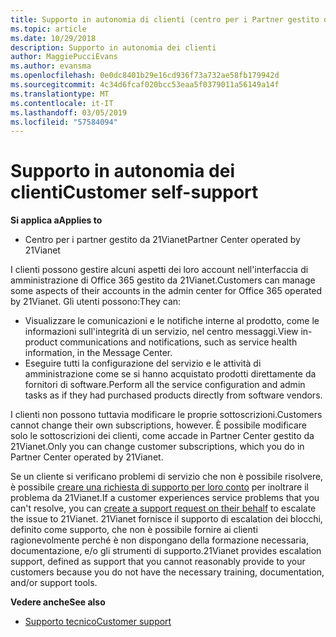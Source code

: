 ```yaml
---
title: Supporto in autonomia di clienti (centro per i Partner gestito da 21Vianet)
ms.topic: article
ms.date: 10/29/2018
description: Supporto in autonomia dei clienti
author: MaggiePucciEvans
ms.author: evansma
ms.openlocfilehash: 0e0dc8401b29e16cd936f73a732ae58fb179942d
ms.sourcegitcommit: 4c34d6fcaf020bcc53eaa5f0379011a56149a14f
ms.translationtype: MT
ms.contentlocale: it-IT
ms.lasthandoff: 03/05/2019
ms.locfileid: "57584094"
---
```

# <a name="customer-self-support"></a><span data-ttu-id="28c26-103">Supporto in autonomia dei clienti</span><span class="sxs-lookup"><span data-stu-id="28c26-103">Customer self-support</span></span>

<span data-ttu-id="28c26-104">**Si applica a**</span><span class="sxs-lookup"><span data-stu-id="28c26-104">**Applies to**</span></span>

-   <span data-ttu-id="28c26-105">Centro per i partner gestito da 21Vianet</span><span class="sxs-lookup"><span data-stu-id="28c26-105">Partner Center operated by 21Vianet</span></span>

<span data-ttu-id="28c26-106">I clienti possono gestire alcuni aspetti dei loro account nell'interfaccia di amministrazione di Office 365 gestito da 21Vianet.</span><span class="sxs-lookup"><span data-stu-id="28c26-106">Customers can manage some aspects of their accounts in the admin center for Office 365 operated by 21Vianet.</span></span> <span data-ttu-id="28c26-107">Gli utenti possono:</span><span class="sxs-lookup"><span data-stu-id="28c26-107">They can:</span></span>

-   <span data-ttu-id="28c26-108">Visualizzare le comunicazioni e le notifiche interne al prodotto, come le informazioni sull'integrità di un servizio, nel centro messaggi.</span><span class="sxs-lookup"><span data-stu-id="28c26-108">View in-product communications and notifications, such as service health information, in the Message Center.</span></span>
-   <span data-ttu-id="28c26-109">Eseguire tutti la configurazione del servizio e le attività di amministrazione come se si hanno acquistato prodotti direttamente da fornitori di software.</span><span class="sxs-lookup"><span data-stu-id="28c26-109">Perform all the service configuration and admin tasks as if they had purchased products directly from software vendors.</span></span> 

<span data-ttu-id="28c26-110">I clienti non possono tuttavia modificare le proprie sottoscrizioni.</span><span class="sxs-lookup"><span data-stu-id="28c26-110">Customers cannot change their own subscriptions, however.</span></span> <span data-ttu-id="28c26-111">È possibile modificare solo le sottoscrizioni dei clienti, come accade in Partner Center gestito da 21Vianet.</span><span class="sxs-lookup"><span data-stu-id="28c26-111">Only you can change customer subscriptions, which you do in Partner Center operated by 21Vianet.</span></span>

<span data-ttu-id="28c26-112">Se un cliente si verificano problemi di servizio che non è possibile risolvere, è possibile [creare una richiesta di supporto per loro conto](report-problems-on-behalf-of-a-customer.md) per inoltrare il problema da 21Vianet.</span><span class="sxs-lookup"><span data-stu-id="28c26-112">If a customer experiences service problems that you can't resolve, you can [create a support request on their behalf](report-problems-on-behalf-of-a-customer.md) to escalate the issue to 21Vianet.</span></span> <span data-ttu-id="28c26-113">21Vianet fornisce il supporto di escalation dei blocchi, definito come supporto, che non è possibile fornire ai clienti ragionevolmente perché è non dispongano della formazione necessaria, documentazione, e/o gli strumenti di supporto.</span><span class="sxs-lookup"><span data-stu-id="28c26-113">21Vianet provides escalation support, defined as support that you cannot reasonably provide to your customers because you do not have the necessary training, documentation, and/or support tools.</span></span>

<span data-ttu-id="28c26-114">**Vedere anche**</span><span class="sxs-lookup"><span data-stu-id="28c26-114">**See also**</span></span>

-   [<span data-ttu-id="28c26-115">Supporto tecnico</span><span class="sxs-lookup"><span data-stu-id="28c26-115">Customer support</span></span>](customer-support.md)





 

 




